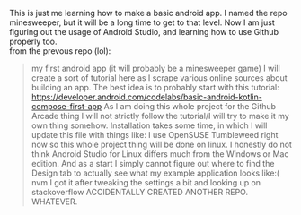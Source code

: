 This is just me learning how to make a basic android app. I named the repo minesweeper, but it will be a long time to get to that level. Now I am just figuring out the usage of Android Studio, and learning how to use Github properly too.<br>
from the prevous repo (lol):
>my first android app (it will probably be a minesweeper game) I will create a sort of tutorial here as I scrape various online sources about building an app.
The best idea is to probably start with this tutorial: https://developer.android.com/codelabs/basic-android-kotlin-compose-first-app
As I am doing this whole project for the Github Arcade thing I will not strictly follow the tutorial/I will try to make it my own thing somehow.
Installation takes some time, in which I will update this file with things like: I use OpenSUSE Tumbleweed right now so this whole project thing will be done on linux. I honestly do not think Android Studio for Linux differs much from the Windows or Mac edition.
And as a start I simply cannot figure out where to find the Design tab to actually see what my example application looks like:( nvm I got it after tweaking the settings a bit and looking up on stackoverflow ACCIDENTALLY CREATED ANOTHER REPO. WHATEVER.
